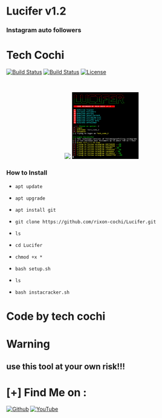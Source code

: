 # Lucifer v1.2

### Instagram auto followers

# Tech Cochi 

[![Build Status](https://img.shields.io/github/forks/rixon-cochi/Lucifer.svg)](https://github.com/rixon-cochi/Lucifer)
[![Build Status](https://img.shields.io/github/stars/rixon-cochi/Lucifer.svg)](https://github.com/rixon-cochi/Lucifer)
[![License](https://img.shields.io/github/license/rixon-cochi/Lucifer.svg)](https://github.com/rixon-cochi/Lucifer)


<br>
<p align="center">
<img width="35%" src="https://i.pinimg.com/originals/93/92/55/939255731017e8a035c18bfb82c1c52b.png"/>
<img width="35%" src="20200519_022809.png"/>
</p>


### How to Install

* `apt update`

* `apt upgrade`

* `apt install git`

* `git clone https://github.com/rixon-cochi/Lucifer.git`

* `ls`

* `cd Lucifer`

* `chmod +x *`

* `bash setup.sh`

* `ls`

* `bash instacracker.sh`


# Code by tech cochi

# Warning

## use this tool at your own risk!!!


# [+] Find Me on :


[![Github](https://img.shields.io/badge/Github-TECH--COCHI-green?style=for-the-badge&logo=github)](https://github.com/rixon-cochi)
[![YouTube](https://img.shields.io/badge/youtube-TECH--COCHI-red?style=for-the-badge&logo=youtube)](https://www.youtube.com/channel/UCdUnJ0qjDZ-psQYtgyoEl9Q)

